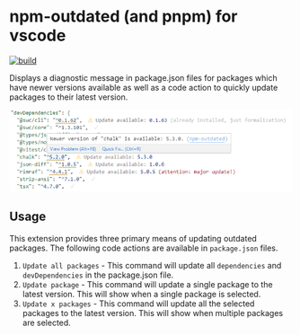 # npm-outdated (and pnpm) for vscode

[![build](https://github.com/rentalhost/vscode-npm-outdated/actions/workflows/build.yml/badge.svg)](https://github.com/rentalhost/vscode-npm-outdated/actions/workflows/build.yml)

Displays a diagnostic message in package.json files for packages which have newer versions available as well as a code action to quickly update packages to their latest version.

![Screenshot](/images/screenshot.png)

## Usage

This extension provides three primary means of updating outdated packages. The following code actions are available in `package.json` files.

1. `Update all packages` - This command will update all `dependencies` and `devDependencies` in the package.json file.
1. `Update package` - This command will update a single package to the latest version. This will show when a single package is selected.
1. `Update x packages` - This command will update all the selected packages to the latest version. This will show when multiple packages are selected.
